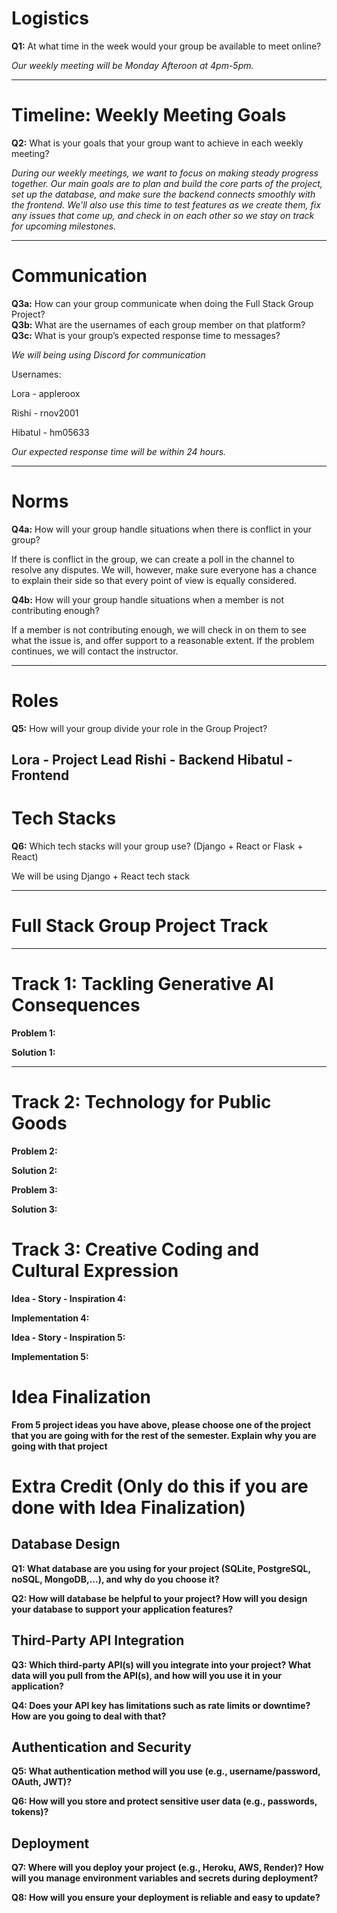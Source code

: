 # Logistics  

**Q1:** At what time in the week would your group be available to meet online?  

*Our weekly meeting will be Monday Afteroon at 4pm-5pm.*  

---

# Timeline: Weekly Meeting Goals  

**Q2:** What is your goals that your group want to achieve in each weekly meeting?  
 
*During our weekly meetings, we want to focus on making steady progress together. Our main goals are to plan and build the core parts of the project, set up the database, and make sure the backend connects smoothly with the frontend. We’ll also use this time to test features as we create them, fix any issues that come up, and check in on each other so we stay on track for upcoming milestones.*  

---

# Communication  

**Q3a:** How can your group communicate when doing the Full Stack Group Project?  
**Q3b:** What are the usernames of each group member on that platform?  
**Q3c:** What is your group’s expected response time to messages?  

*We will being using Discord for communication*

Usernames:

Lora - appleroox

Rishi - rnov2001

Hibatul - hm05633

*Our expected response time will be within 24 hours.*

---

# Norms  

**Q4a:** How will your group handle situations when there is conflict in your group? 

If there is conflict in the group, we can create a poll in the channel to resolve any disputes. We will, however, make sure everyone has a chance to explain their side so that every point of view is equally considered.


**Q4b:** How will your group handle situations when a member is not contributing enough?  

If a member is not contributing enough, we will check in on them to see what the issue is, and offer support to a reasonable extent. If the problem continues, we will contact the instructor. 

---

# Roles  

**Q5:** How will your group divide your role in the Group Project?  
 
Lora - Project Lead
Rishi - Backend
Hibatul - Frontend
---

# Tech Stacks

**Q6:** Which tech stacks will your group use? (Django + React or Flask + React)

We will be using Django + React tech stack

---
# Full Stack Group Project Track  
---

# Track 1: Tackling Generative AI Consequences
**Problem 1:** 

**Solution 1:** 

---

# Track 2: Technology for Public Goods 

**Problem 2:**

**Solution 2:** 

**Problem 3:** 

**Solution 3:**  

# Track 3: Creative Coding and Cultural Expression

**Idea - Story - Inspiration 4:**

**Implementation 4:**

**Idea - Story - Inspiration 5:**

**Implementation 5:**


# Idea Finalization

**From 5 project ideas you have above, please choose one of the project that you are going with for the rest of the semester. Explain why you are going with that project**

# Extra Credit (Only do this if you are done with Idea Finalization)

## Database Design

**Q1: What database are you using for your project (SQLite, PostgreSQL, noSQL, MongoDB,...), and why do you choose it?**

**Q2: How will database be helpful to your project? How will you design your database to support your application features?**

## Third-Party API Integration

**Q3: Which third-party API(s) will you integrate into your project? What data will you pull from the API(s), and how will you use it in your application?**

**Q4: Does your API key has limitations such as rate limits or downtime? How are you going to deal with that?**

## Authentication and Security

**Q5: What authentication method will you use (e.g., username/password, OAuth, JWT)?**

**Q6: How will you store and protect sensitive user data (e.g., passwords, tokens)?**

## Deployment

**Q7: Where will you deploy your project (e.g., Heroku, AWS, Render)? How will you manage environment variables and secrets during deployment?**

**Q8: How will you ensure your deployment is reliable and easy to update?**
